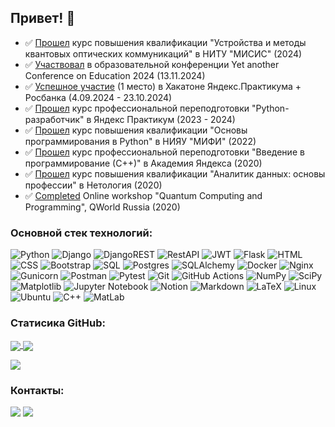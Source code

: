 ## Привет! 👋

- ✅ [Прошел](https://github.com/AIGarifullin/AIGarifullin/blob/main/portfolio/Гарифуллин%20А.И.%20Удостоверение%20МИСИС%202024.pdf) курс повышения квалификации "Устройства и методы квантовых оптических коммуникаций" в НИТУ "МИСИС" (2024)
- ✅ [Участвовал](https://github.com/AIGarifullin/AIGarifullin/blob/main/portfolio/Гарифуллин%20А.И.%20Сертификат%20участника%20YACe%202024.pdf) в образовательной конференции Yet another Conference on Education 2024 (13.11.2024)
- ✅ [Успешное участие](https://github.com/AIGarifullin/AIGarifullin/blob/main/portfolio/Гарифуллин%20А.И.%20Диплом%20Хакатон%20Росбанк%202024.pdf) (1 место) в Хакатоне Яндекс.Практикума + Росбанка (4.09.2024 - 23.10.2024)
- ✅ [Прошел](https://github.com/AIGarifullin/AIGarifullin/blob/main/portfolio/Гарифуллин%20А.И.%20Диплом%20Я.П.%202024.pdf) курс профессиональной переподготовки "Python-разработчик" в Яндекс Практикум (2023 - 2024)
- ✅ [Прошел](https://github.com/AIGarifullin/AIGarifullin/blob/main/portfolio/Гарифуллин%20А.И.%20Удостоверение%20Python%202022.pdf) курс повышения квалификации "Основы программирования в Python" в НИЯУ "МИФИ" (2022)
- ✅ [Прошел](https://github.com/AIGarifullin/AIGarifullin/blob/main/portfolio/Garifullin%20A.I.%20Stepik-certificate-363-e94a311%202020.pdf) курс профессиональной переподготовки "Введение в программирование (С++)" в Академия Яндекса (2020)
- ✅ [Прошел](https://github.com/AIGarifullin/AIGarifullin/blob/main/portfolio/Гарифуллин%20А.И.%20Certificate.%20Data%20analysis.%20Introduction%20to%20the%20profession%202020.pdf) курс повышения квалификации "Аналитик данных: основы профессии" в Нетология (2020)
- ✅ [Completed](https://github.com/AIGarifullin/AIGarifullin/blob/main/portfolio/Garifullin%20A.I.%20Diploma%20QRussia%202020.pdf) Online workshop "Quantum Computing and Programming", QWorld Russia (2020)
<!-- - 🌱 Мой профиль на [LeetCode](https://leetcode.com/AunLjRk3dt/) -->


### Основной стек технологий:
![Python](https://img.shields.io/badge/Python-3776AB?style=for-the-badge&logo=python&logoColor=white)
![Django](https://img.shields.io/badge/Django-092E20?style=for-the-badge&logo=django&logoColor=white)
![DjangoREST](https://img.shields.io/badge/DJANGO-REST-092E20?style=for-the-badge&logo=django&logoColor=white&color=ff1709&labelColor=gray)
![RestAPI](https://img.shields.io/badge/-REST%20API-007EC0?style=for-the-badge)
![JWT](https://img.shields.io/badge/JWT-092E20?style=for-the-badge&logo=JSON%20web%20tokens)
![Flask](https://img.shields.io/badge/FLASK-000000?style=for-the-badge&logo=flask&logoColor=white)
![HTML](https://img.shields.io/badge/-HTML5-E34F26?style=for-the-badge&logo=html5&logoColor=white)
![CSS](https://img.shields.io/badge/-CSS3-1572B6?style=for-the-badge&logo=css3&logoColor=white)
![Bootstrap](https://img.shields.io/badge/Bootstrap-563D7C?style=for-the-badge&logo=bootstrap&logoColor=white)
![SQL](https://img.shields.io/badge/SQLite-07405E?style=for-the-badge&logo=sqlite&logoColor=white)
![Postgres](https://img.shields.io/badge/-PostgreSQL-336791?style=for-the-badge&logo=postgresql&logoColor=white)
![SQLAlchemy](https://img.shields.io/badge/SQLALCHEMY-D71F00?style=for-the-badge&logo=sqlalchemy&logoColor=white&logoSize=auto)
![Docker](https://img.shields.io/badge/-Docker-2496ED?style=for-the-badge&logo=docker&logoColor=white)
![Nginx](https://img.shields.io/badge/nginx-%23009639.svg?style=for-the-badge&logo=nginx&logoColor=white)
![Gunicorn](https://img.shields.io/badge/gunicorn-%298729.svg?style=for-the-badge&logo=gunicorn&logoColor=white)
![Postman](https://img.shields.io/badge/-Postman-FF6C37?style=for-the-badge&logo=postman&logoColor=white)
![Pytest](https://img.shields.io/badge/-Pytest-007EC0?style=for-the-badge&logo=pytest&logoColor=white)
![Git](https://img.shields.io/badge/-Git-F05032?style=for-the-badge&logo=Git&logoColor=white)
![GitHub Actions](https://img.shields.io/badge/github%20actions-%232671E5.svg?style=for-the-badge&logo=githubactions&logoColor=white)
![NumPy](https://img.shields.io/badge/numpy-336791?style=for-the-badge&logo=numpy&logoColor=white)
![SciPy](https://img.shields.io/badge/SciPy-336791?style=for-the-badge&logo=scipy&logoColor=%white)
![Matplotlib](https://img.shields.io/badge/-Matplotlib-007EC0?style=for-the-badge&logo=matplotlib&logoColor=white)
![Jupyter Notebook](https://img.shields.io/badge/jupyter-336791?style=for-the-badge&logo=jupyter&logoColor=white)
![Notion](https://img.shields.io/badge/Notion-%23000000.svg?style=for-the-badge&logo=notion&logoColor=white)
![Markdown](https://img.shields.io/badge/markdown-092E20?style=for-the-badge&logo=markdown&logoColor=white)
![LaTeX](https://img.shields.io/badge/latex-336791?style=for-the-badge&logo=latex&logoColor=white)
![Linux](https://img.shields.io/badge/Linux-FCC624?style=for-the-badge&logo=linux&logoColor=black)
![Ubuntu](https://img.shields.io/badge/Ubuntu-E95420?style=for-the-badge&logo=ubuntu&logoColor=white)
![C++](https://img.shields.io/badge/C%2B%2B-00599C?style=for-the-badge&logo=c%2B%2B&logoColor=white)
![MatLab](https://img.shields.io/badge/-MATLAB%20-007EC0?style=for-the-badge)


### Статисика GitHub:
<a href="https://github.com/AIGarifullin">
  <img align="center" src="https://github-readme-stats.vercel.app/api/top-langs/?username=AIGarifullin&layout=compact&theme=tokyonight&&hide=Jupyter%20Notebook" />
  <img align="center" src="https://github-readme-stats.vercel.app/api?username=AIGarifullin&show_icons=true&theme=ambient_gradient&hide_title=true" />
</a>

![](https://komarev.com/ghpvc/?username=AIGarifullin)

### Контакты:
<a href="https://t.me/aig3pc"><img src="https://img.shields.io/badge/Telegram-2CA5E0?style=for-the-badge&logo=telegram&logoColor=white"></a>
<a href="mailto:adel-garifullin@mail.ru"><img src="https://img.shields.io/badge/Email-D14836?style=for-the-badge&logo=gmail&logoColor=white"></a>

<!--
**AIGarifullin/AIGarifullin** is a ✨ _special_ ✨ repository because its `README.md` (this file) appears on your GitHub profile.

Here are some ideas to get you started:

- 🔭 I’m currently working on ...
- 🌱 I’m currently learning ...
- 👯 I’m looking to collaborate on ...
- 🤔 I’m looking for help with ...
- 💬 Ask me about ...
- 📫 How to reach me: ...
- 😄 Pronouns: ...
- ⚡ Fun fact: ...
-->
